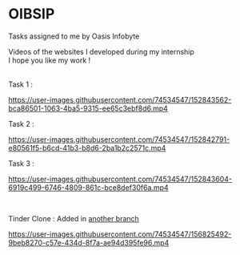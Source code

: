# OIBSIP
Tasks assigned to me by Oasis Infobyte 

Videos of the websites I developed during my internship <br>
I hope you like my work ! 
<br><br>



Task 1 :



https://user-images.githubusercontent.com/74534547/152843562-bca86501-1063-4ba5-9315-ee65c3ebf8d6.mp4



Task 2 :



https://user-images.githubusercontent.com/74534547/152842791-e80561f5-b6cd-41b3-b8d6-2ba1b2c2571c.mp4


Task 3 :


https://user-images.githubusercontent.com/74534547/152843604-6919c499-6746-4809-861c-bce8def30f6a.mp4



<br>



Tinder Clone :  Added in <a href="https://github.com/aj-in/OIBSIP/tree/master">  another branch</a>



https://user-images.githubusercontent.com/74534547/156825492-9beb8270-c57e-434d-8f7a-ae94d395fe96.mp4



